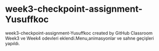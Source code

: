 # week3-checkpoint-assignment-Yusuffkoc
week3-checkpoint-assignment-Yusuffkoc created by GitHub Classroom
Week3 ve Week4 odevleri eklendi.Menu,animasyonlar ve sahne geçişleri yapıldı.
